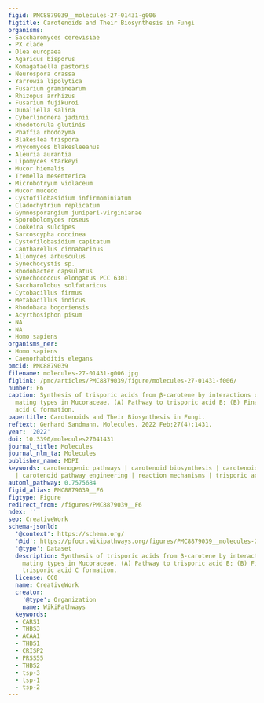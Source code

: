 ```yaml
---
figid: PMC8879039__molecules-27-01431-g006
figtitle: Carotenoids and Their Biosynthesis in Fungi
organisms:
- Saccharomyces cerevisiae
- PX clade
- Olea europaea
- Agaricus bisporus
- Komagataella pastoris
- Neurospora crassa
- Yarrowia lipolytica
- Fusarium graminearum
- Rhizopus arrhizus
- Fusarium fujikuroi
- Dunaliella salina
- Cyberlindnera jadinii
- Rhodotorula glutinis
- Phaffia rhodozyma
- Blakeslea trispora
- Phycomyces blakesleeanus
- Aleuria aurantia
- Lipomyces starkeyi
- Mucor hiemalis
- Tremella mesenterica
- Microbotryum violaceum
- Mucor mucedo
- Cystofilobasidium infirmominiatum
- Cladochytrium replicatum
- Gymnosporangium juniperi-virginianae
- Sporobolomyces roseus
- Cookeina sulcipes
- Sarcoscypha coccinea
- Cystofilobasidium capitatum
- Cantharellus cinnabarinus
- Allomyces arbusculus
- Synechocystis sp.
- Rhodobacter capsulatus
- Synechococcus elongatus PCC 6301
- Saccharolobus solfataricus
- Cytobacillus firmus
- Metabacillus indicus
- Rhodobaca bogoriensis
- Acyrthosiphon pisum
- NA
- NA
- Homo sapiens
organisms_ner:
- Homo sapiens
- Caenorhabditis elegans
pmcid: PMC8879039
filename: molecules-27-01431-g006.jpg
figlink: /pmc/articles/PMC8879039/figure/molecules-27-01431-f006/
number: F6
caption: Synthesis of trisporic acids from β-carotene by interactions of different
  mating types in Mucoraceae. (A) Pathway to trisporic acid B; (B) Final step in trisporic
  acid C formation.
papertitle: Carotenoids and Their Biosynthesis in Fungi.
reftext: Gerhard Sandmann. Molecules. 2022 Feb;27(4):1431.
year: '2022'
doi: 10.3390/molecules27041431
journal_title: Molecules
journal_nlm_ta: Molecules
publisher_name: MDPI
keywords: carotenogenic pathways | carotenoid biosynthesis | carotenoid distribution
  | carotenoid pathway engineering | reaction mechanisms | trisporic acids
automl_pathway: 0.7575684
figid_alias: PMC8879039__F6
figtype: Figure
redirect_from: /figures/PMC8879039__F6
ndex: ''
seo: CreativeWork
schema-jsonld:
  '@context': https://schema.org/
  '@id': https://pfocr.wikipathways.org/figures/PMC8879039__molecules-27-01431-g006.html
  '@type': Dataset
  description: Synthesis of trisporic acids from β-carotene by interactions of different
    mating types in Mucoraceae. (A) Pathway to trisporic acid B; (B) Final step in
    trisporic acid C formation.
  license: CC0
  name: CreativeWork
  creator:
    '@type': Organization
    name: WikiPathways
  keywords:
  - CARS1
  - THBS3
  - ACAA1
  - THBS1
  - CRISP2
  - PRSS55
  - THBS2
  - tsp-3
  - tsp-1
  - tsp-2
---
```

